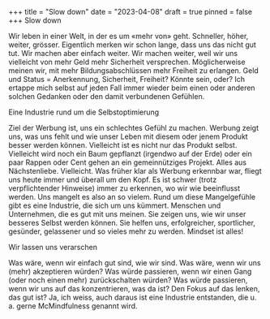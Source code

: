 +++
title = "Slow down"
date = "2023-04-08"
draft = true
pinned = false
+++
Slow down

Wir leben in einer Welt, in der es um «mehr von» geht. Schneller, höher, weiter, grösser. Eigentlich merken wir schon lange, dass uns das nicht gut tut. Wir machen aber einfach weiter. Wir machen weiter, weil wir uns vielleicht von mehr Geld mehr Sicherheit versprechen. Möglicherweise meinen wir, mit mehr Bildungsabschlüssen mehr Freiheit zu erlangen. Geld und Status = Anerkennung, Sicherheit, Freiheit? Könnte sein, oder? Ich ertappe mich selbst auf jeden Fall immer wieder beim einen oder anderen solchen Gedanken oder den damit verbundenen Gefühlen. 

Eine Industrie rund um die Selbstoptimierung

Ziel der Werbung ist, uns ein schlechtes Gefühl zu machen. Werbung zeigt uns, was uns fehlt und wie unser Leben mit diesem oder jenem Produkt besser werden können. Vielleicht ist es nicht nur das Produkt selbst. Vielleicht wird noch ein Baum gepflanzt (irgendwo auf der Erde) oder ein paar Rappen oder Cent gehen an ein gemeinnütziges Projekt. Alles aus Nächstenliebe. Vielleicht. Was früher klar als Werbung erkennbar war, fliegt uns heute immer und überall um den Kopf. Es ist schwer (trotz verpflichtender Hinweise) immer zu erkennen, wo wir wie beeinflusst werden. Uns mangelt es also an so vielem. Rund um diese Mangelgefühle gibt es eine Industrie, die sich um uns kümmert. Menschen und Unternehmen, die es gut mit uns meinen. Sie zeigen uns, wie wir unser besseres Selbst werden können. Sie helfen uns, erfolgreicher, sportlicher, gesünder, gelassener und so vieles mehr zu werden. Mindset ist alles! 

Wir lassen uns verarschen

Was wäre, wenn wir einfach gut sind, wie wir sind. Was wäre, wenn wir uns (mehr) akzeptieren würden? Was würde passieren, wenn wir einen Gang (oder noch einen mehr) zurückschalten würden? Was würde passieren, wenn wir uns auf das konzentrieren, was da ist? Den Fokus auf das lenken, das gut ist? Ja, ich weiss, auch daraus ist eine Industrie entstanden, die u. a. gerne McMindfulness genannt wird.
